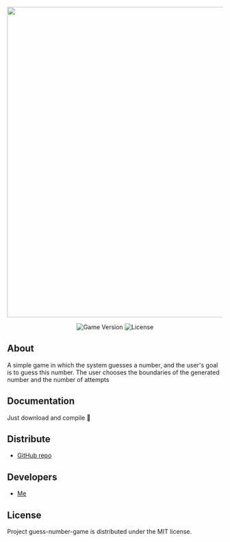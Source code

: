 <p align="center">
      <img src="https://i.ibb.co/4ZKz8KJ/1.png" width="726">
</p>

<p align="center">
   <img src="https://img.shields.io/badge/Version-1.0.0-blue" alt="Game Version">
   <img src="https://img.shields.io/badge/License-MIT-green" alt="License">
</p>

## About

A simple game in which the system guesses a number, and the user's goal is to guess this number. The user chooses the boundaries of the generated number and the number of attempts

## Documentation

Just download and compile 🤡

## Distribute

- [GitHub repo](https://github.com/sidorikvd/guess-number-game)


## Developers

- [Me](https://github.com/sidorikvd)

## License

Project guess-number-game is distributed under the MIT license.
